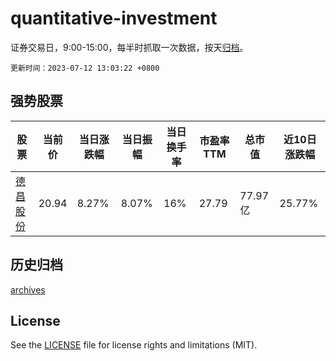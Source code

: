 # quantitative-investment

证券交易日，9:00-15:00，每半时抓取一次数据，按天[归档](archives)。

`更新时间：2023-07-12 13:03:22 +0800`

## 强势股票

|股票|当前价|当日涨跌幅|当日振幅|当日换手率|市盈率TTM|总市值|近10日涨跌幅|
|----|----|----|----|----|----|----|----|
|[德昌股份](https://xueqiu.com/S/SH605555)|20.94|8.27%|8.07%|16%|27.79|77.97亿|25.77%|

## 历史归档

[archives](archives)

## License

See the [LICENSE](LICENSE) file for license rights and limitations (MIT).